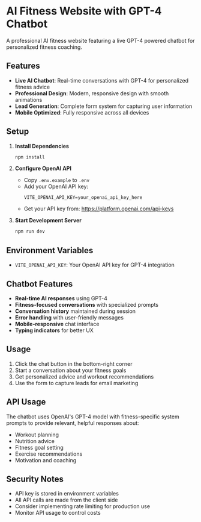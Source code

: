 # AI Fitness Website with GPT-4 Chatbot

A professional AI fitness website featuring a live GPT-4 powered chatbot for personalized fitness coaching.

## Features

- **Live AI Chatbot**: Real-time conversations with GPT-4 for personalized fitness advice
- **Professional Design**: Modern, responsive design with smooth animations
- **Lead Generation**: Complete form system for capturing user information
- **Mobile Optimized**: Fully responsive across all devices

## Setup

1. **Install Dependencies**
   ```bash
   npm install
   ```

2. **Configure OpenAI API**
   - Copy `.env.example` to `.env`
   - Add your OpenAI API key:
     ```
     VITE_OPENAI_API_KEY=your_openai_api_key_here
     ```
   - Get your API key from: https://platform.openai.com/api-keys

3. **Start Development Server**
   ```bash
   npm run dev
   ```

## Environment Variables

- `VITE_OPENAI_API_KEY`: Your OpenAI API key for GPT-4 integration

## Chatbot Features

- **Real-time AI responses** using GPT-4
- **Fitness-focused conversations** with specialized prompts
- **Conversation history** maintained during session
- **Error handling** with user-friendly messages
- **Mobile-responsive** chat interface
- **Typing indicators** for better UX

## Usage

1. Click the chat button in the bottom-right corner
2. Start a conversation about your fitness goals
3. Get personalized advice and workout recommendations
4. Use the form to capture leads for email marketing

## API Usage

The chatbot uses OpenAI's GPT-4 model with fitness-specific system prompts to provide relevant, helpful responses about:
- Workout planning
- Nutrition advice
- Fitness goal setting
- Exercise recommendations
- Motivation and coaching

## Security Notes

- API key is stored in environment variables
- All API calls are made from the client side
- Consider implementing rate limiting for production use
- Monitor API usage to control costs